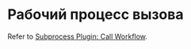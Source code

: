 # Рабочий процесс вызова

Refer to [Subprocess Plugin: Call Workflow](../../workflow-subflow/index.md#call-workflow-node).
